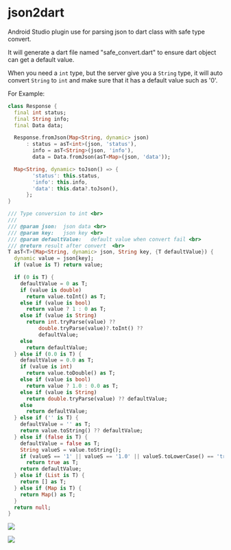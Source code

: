 # json2dart
Android Studio plugin use for parsing json to dart class with safe type convert.

It will generate a dart file named "safe_convert.dart" to ensure dart object can get a default value.

When you need a `int` type, but the server give you a `String` type, it will auto convert `String` to `int` and make sure that it has a default value such as '0'.

For Example:
```dart
class Response {
  final int status;
  final String info;
  final Data data;

  Response.fromJson(Map<String, dynamic> json)
      : status = asT<int>(json, 'status'),
        info = asT<String>(json, 'info'),
        data = Data.fromJson(asT<Map>(json, 'data'));

  Map<String, dynamic> toJson() => {
        'status': this.status,
        'info': this.info,
        'data': this.data?.toJson(),
      };
}
```

```dart
/// Type conversion to int <br>
///
/// @param json:  json data <br>
/// @param key:   json key <br>
/// @param defaultValue:   default value when convert fail <br>
/// @return result after convert  <br>
T asT<T>(Map<String, dynamic> json, String key, {T defaultValue}) {
  dynamic value = json[key];
  if (value is T) return value;

  if (0 is T) {
    defaultValue = 0 as T;
    if (value is double)
      return value.toInt() as T;
    else if (value is bool)
      return value ? 1 : 0 as T;
    else if (value is String)
      return int.tryParse(value) ??
          double.tryParse(value)?.toInt() ??
          defaultValue;
    else
      return defaultValue;
  } else if (0.0 is T) {
    defaultValue = 0.0 as T;
    if (value is int)
      return value.toDouble() as T;
    else if (value is bool)
      return value ? 1.0 : 0.0 as T;
    else if (value is String)
      return double.tryParse(value) ?? defaultValue;
    else
      return defaultValue;
  } else if ('' is T) {
    defaultValue = '' as T;
    return value.toString() ?? defaultValue;
  } else if (false is T) {
    defaultValue = false as T;
    String valueS = value.toString();
    if (valueS == '1' || valueS == '1.0' || valueS.toLowerCase() == 'true')
      return true as T;
    return defaultValue;
  } else if (List is T) {
    return [] as T;
  } else if (Map is T) {
    return Map() as T;
  }
  return null;
}
```

![](https://github.com/windows7lake/json2dart/blob/master/gif/setup1.gif)

![](https://github.com/windows7lake/json2dart/blob/master/gif/setup2.gif)

